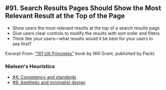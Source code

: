 ## #91. Search Results Pages Should Show the Most Relevant Result at the Top of the Page
-  Show users the most relevant results at the top of a search results page
-  Give users clear controls to modify the results with sort order and filters
-  Think like your users—what results would it be best for your users to see first?

Excerpt From: ["101 UX Principles"](https://www.packtpub.com/web-development/101-ux-principles) book by Will Grant, published by Packt.

### Nielsen's Heuristics
- [#4: Consistency and standards](https://github.com/fullcircle23/fullcircle23.github.io/blob/master/2020/ui-ux/ui-ux-principles-and-best-practices.md#4-consistency-and-standards)
- [#8: Aesthetic and minimalist design](https://github.com/fullcircle23/fullcircle23.github.io/blob/master/2020/ui-ux/ui-ux-principles-and-best-practices.md#8-aesthetic-and-minimalist-design)
